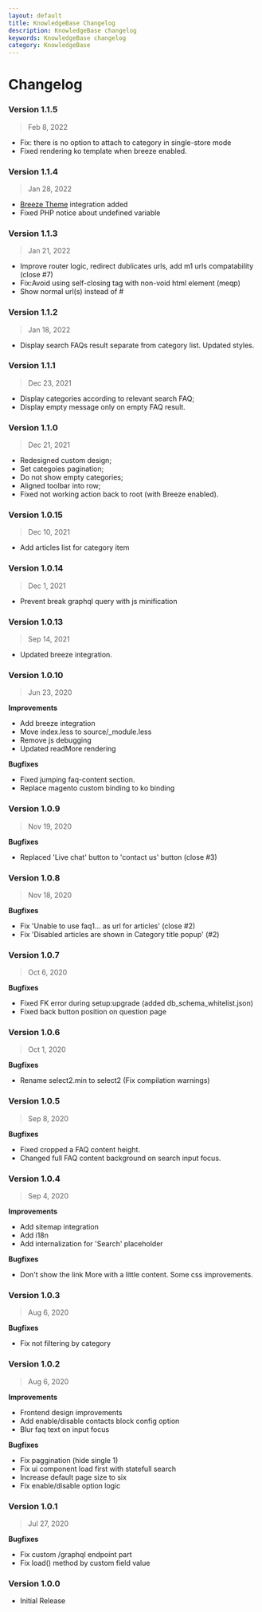 ```yaml
---
layout: default
title: KnowledgeBase Changelog
description: KnowledgeBase changelog
keywords: KnowledgeBase changelog
category: KnowledgeBase
---
```


# Changelog

### Version 1.1.5

> Feb 8, 2022

 -  Fix: there is no option to attach to category in single-store mode
 -  Fixed rendering ko template when breeze enabled.

### Version 1.1.4

> Jan 28, 2022

 -  [Breeze Theme](https://breezefront.com) integration added
 -  Fixed PHP notice about undefined variable

### Version 1.1.3

> Jan 21, 2022

 - Improve router logic, redirect dublicates urls, add m1 urls compatability (close #7)
 - Fix:Avoid using self-closing tag with non-void html element (meqp)
 - Show normal url(s) instead of #


### Version 1.1.2

> Jan 18, 2022

 - Display search FAQs result separate from category list. Updated styles.


### Version 1.1.1

> Dec 23, 2021

 - Display categories according to relevant search FAQ;
 - Display empty message only on empty FAQ result.

### Version 1.1.0

> Dec 21, 2021

 - Redesigned custom design;
 - Set categoies pagination;
 - Do not show empty categories;
 - Aligned toolbar into row;
 - Fixed not working action back to root (with Breeze enabled).

### Version 1.0.15

> Dec 10, 2021

 - Add articles list for category item

### Version 1.0.14

> Dec 1, 2021

 - Prevent break graphql query with js minification

### Version 1.0.13

> Sep 14, 2021

 - Updated breeze integration.

### Version 1.0.10

> Jun 23, 2020

**Improvements**
 - Add breeze integration
 - Move index.less to source/_module.less
 - Remove js debugging
 - Updated readMore rendering

**Bugfixes**
 - Fixed jumping faq-content section.
 - Replace magento custom binding to ko binding

### Version 1.0.9

> Nov 19, 2020

**Bugfixes**
 - Replaced 'Live chat' button to 'contact us' button (close #3)

### Version 1.0.8

> Nov 18, 2020

**Bugfixes**
 - Fix 'Unable to use faq1... as url for articles' (close #2)
 - Fix 'Disabled articles are shown in Category title popup' (#2)

### Version 1.0.7

> Oct 6, 2020

**Bugfixes**
 - Fixed FK error during setup:upgrade (added db_schema_whitelist.json)
 - Fixed back button position on question page

### Version 1.0.6

> Oct 1, 2020

**Bugfixes**
 - Rename select2.min to select2 (Fix compilation warnings)

### Version 1.0.5

> Sep 8, 2020

**Bugfixes**
 - Fixed cropped a FAQ content height.
 - Changed full FAQ content background on search input focus.

### Version 1.0.4

> Sep 4, 2020

**Improvements**
 - Add sitemap integration
 - Add i18n
 - Add internalization for 'Search' placeholder

**Bugfixes**
 - Don't show the link More with a little content. Some css improvements.

### Version 1.0.3

> Aug 6, 2020

**Bugfixes**
 - Fix not filtering by category


### Version 1.0.2

> Aug 6, 2020

**Improvements**
 - Frontend design improvements
 - Add enable/disable contacts block config option
 - Blur faq text on input focus

**Bugfixes**
 - Fix paggination (hide single 1)
 - Fix ui component load first with statefull search
 - Increase default page size to six
 - Fix enable/disable option logic

### Version 1.0.1

> Jul 27, 2020

**Bugfixes**
 - Fix custom /graphql endpoint part
 - Fix load() method by custom field value

### Version 1.0.0

 -  Initial Release
